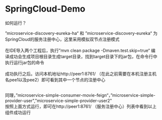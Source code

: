 # SpringCloud-Demo


如何运行？
<br />

”microservice-discovery-eureka-ha“  和 ”microservice-discovery-eureka“ 为SpringCloud的服务注册中心，这里采用模拟双节点注册模式 
<br /><br />
在IDE导入两个工程后，执行”mvn clean package -Dmaven.test.skip=true“ 编译成功会生成项目根目录生成target目录，找到target目录下的jar包，在命令行中执行运行jar包的命令<br /><br />
成功执行之后。访问本机地址http://peer1:8761/ （在此之前需要在本机注册主机名pee1以及pee2）即可看到其中一个节点的注册中心
<br /><br />

同理，”microservice-simple-consumer-movie-feign“，”microservice-simple-provider-user","microservice-simple-provider-user2"
<br />按照上面方式运行，即可在http://peer1:8761/ （服务注册中心）列表中看到以上组件成功运行


